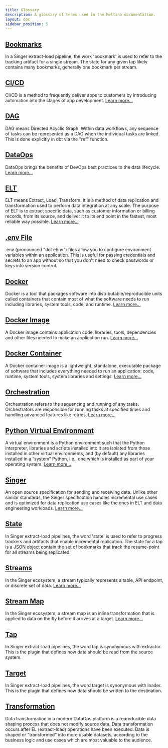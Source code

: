 ```yaml
---
title: Glossary
description: A glossary of terms used in the Meltano documentation.
layout: doc
sidebar_position: 5
---
```


## [Bookmarks](#bookmarks)

In a Singer extract-load pipeline, the work 'bookmark' is used to refer to the tracking artifact for a single stream. The state for any given tap likely contains many bookmarks, generally one bookmark per stream.

## [CI/CD](#cicd)

CI/CD is a method to frequently deliver apps to customers by introducing automation into the stages of app development. [Learn more...](https://www.redhat.com/en/topics/devops/what-is-ci-cd)

## [DAG](#dag)

DAG means Directed Acyclic Graph. Within data workflows, any sequence of tasks can be represented as a DAG when the individual tasks are linked. This is done explicitly in dbt via the "ref" function.

## [DataOps](#dag)

DataOps brings the benefits of DevOps best practices to the data lifecycle. [Learn more...](https://meltano.com/dataops/)

## [ELT](#elt)

ELT means Extract, Load, Transform. It is a method of data replication and transformation used to perform data integration at any scale. The purpose of ELT is to extract specific data, such as customer information or billing records, from its source, and deliver it to its end point in the fastest, most reliable way possible. [Learn more...](https://meltano.com/meltano-elt/)

## [.env File](#env)

.env (pronounced "dot ehnv") files allow you to configure environment variables within an application. This is useful for passing credentials and secrets to an app without so that you don't need to check passwords or keys into version control.

## [Docker](#docker)

Docker is a tool that packages software into distributable/reproducible units called containers that contain most of what the software needs to run including libraries, system tools, code, and runtime. [Learn more...](https://www.docker.com/)

## [Docker Image](#docker-image)

A Docker image contains application code, libraries, tools, dependencies and other files needed to make an application run. [Learn more...](https://docs.docker.com/engine/reference/commandline/image/)

## [Docker Container](#docker-container)

A Docker container image is a lightweight, standalone, executable package of software that includes everything needed to run an application: code, runtime, system tools, system libraries and settings. [Learn more...](https://www.docker.com/resources/what-container/)

## [Orchestration](#orchestration)

Orchestration refers to the sequencing and running of any tasks. Orchestrators are responsible for running tasks at specified times and handling advanced features like retries. [Learn more...](https://docs.meltano.com/guide/orchestration)

## [Python Virtual Environment](#python-venv)

A virtual environment is a Python environment such that the Python interpreter, libraries and scripts installed into it are isolated from those installed in other virtual environments, and (by default) any libraries installed in a “system” Python, i.e., one which is installed as part of your operating system. [Learn more...](https://docs.python.org/3/library/venv.html)

## [Singer](#singer)

An open source specification for sending and receiving data. Unlike other similar standards, the Singer specification handles incremental use cases and is optimized for data replication use cases like the ones in ELT and data engineering workloads. [Learn more...](https://hub.meltano.com/singer/spec)

## [State](#state)

In Singer extract-load pipelines, the word 'state' is used to refer to progress trackers and artifacts that enable incremental replication. The state for a tap is a JSON object contain the set of bookmarks that track the resume-point for all streams being replicated.

## [Streams](#streams)

In the Singer ecosystem, a stream typically represents a table, API endpoint, or discrete set of data. [Learn more...](https://hub.meltano.com/singer/spec)

## [Stream Map](#streammap)

In the Singer ecosystem, a stream map is an inline transformation that is applied to data on the fly before it arrives at a target. [Learn more...](https://sdk.meltano.com/en/latest/stream_maps.html)

## [Tap](#tap)

In Singer extract-load pipelines, the word tap is synonymous with extractor. This is the plugin that defines how data should be read from the source system.

## [Target](#target)

In Singer extract-load pipelines, the word target is synonymous with loader. This is the plugin that defines how data should be written to the destination.

## [Transformation](#transformation)

Data transformation in a modern DataOps platform is a reproducible data shaping process that does not modify source data. Data transformation occurs after EL (extract-load) operations have been executed. Data is shaped or "transformed" into more usable datasets, according to the business logic and use cases which are most valuable to the audience.
